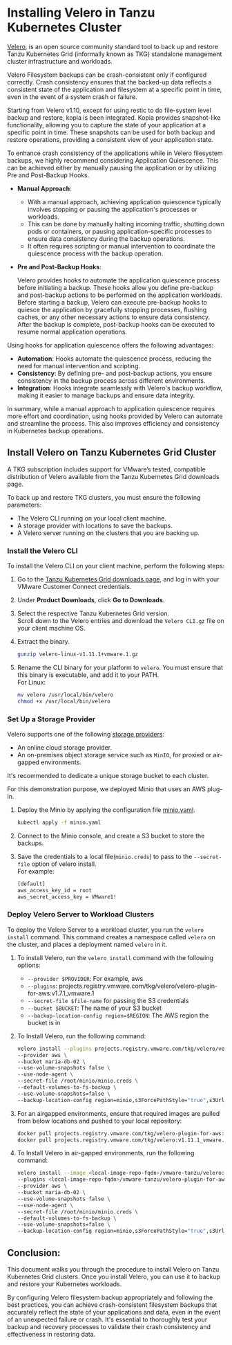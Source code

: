 # Installing Velero in Tanzu Kubernetes Cluster

 [Velero](https://velero.io/docs), is an open source community standard tool to back up and restore Tanzu Kubernetes Grid (informally known as TKG) standalone management cluster infrastructure and workloads.

 Velero Filesystem backups can be crash-consistent only if configured correctly. Crash consistency ensures that the backed-up data reflects a consistent state of the application and filesystem at a specific point in time, even in the event of a system crash or failure.

Starting from Velero v1.10, except for using restic to do file-system level backup and restore, kopia is been integrated. Kopia provides snapshot-like functionality, allowing you to capture the state of your application at a specific point in time. These snapshots can be used for both backup and restore operations, providing a consistent view of your application state.

To enhance crash consistency of the applications while in Velero filesystem backups, we highly recommend considering Application Quiescence. This can be achieved either by manually pausing the application or by utilizing Pre and Post-Backup Hooks.

- **Manual Approach**:

    - With a manual approach, achieving application quiescence typically involves stopping or pausing the application's processes or workloads.
    - This can be done by manually halting incoming traffic, shutting down pods or containers, or pausing application-specific processes to ensure data consistency during the backup operations.
    - It often requires scripting or manual intervention to coordinate the quiescence process with the backup operation.

- **Pre and Post-Backup Hooks**:

    Velero provides hooks to automate the application quiescence process before initiating a backup. These hooks allow you define pre-backup and post-backup actions to be performed on the application workloads. Before starting a backup, Velero can execute pre-backup hooks to quiesce the application by gracefully stopping processes, flushing caches, or any other necessary actions to ensure data consistency. After the backup is complete, post-backup hooks can be executed to resume normal application operations.

Using hooks for application quiescence offers the following advantages:

- **Automation**: Hooks automate the quiescence process, reducing the need for manual intervention and scripting.
- **Consistency**: By defining pre- and post-backup actions, you ensure consistency in the backup process across different environments.
- **Integration**: Hooks integrate seamlessly with Velero's backup workflow, making it easier to manage backups and ensure data integrity.

In summary, while a manual approach to application quiescence requires more effort and coordination, using hooks provided by Velero can automate and streamline the process. This also improves efficiency and consistency in Kubernetes backup operations.


## Install Velero on Tanzu Kubernetes Grid Cluster


 A TKG subscription includes support for VMware’s tested, compatible distribution of Velero available from the Tanzu Kubernetes Grid downloads page.

To back up and restore TKG clusters, you must ensure the following parameters:

- The Velero CLI running on your local client machine.
- A storage provider with locations to save the backups.
- A Velero server running on the clusters that you are backing up.



### Install the Velero CLI

To install the Velero CLI on your client machine, perform the following steps:

1. Go to the [Tanzu Kubernetes Grid downloads page](https://customerconnect.vmware.com/en/web/vmware/downloads/info/slug/infrastructure_operations_management/vmware_tanzu_kubernetes_grid/2_x), and log in with your VMware Customer Connect credentials.
1. Under **Product Downloads**, click **Go to Downloads**.
3. Select the respective Tanzu Kubernetes Grid version. 
</br>Scroll down to the Velero entries and download the `Velero CLI.gz` file on your client machine OS. 
1. Extract the binary.

    ```bash
    gunzip velero-linux-v1.11.1+vmware.1.gz
    ```
1. Rename the CLI binary for your platform to `velero`. You must ensure that this binary is executable, and add it to your PATH. <br>
For Linux:

    ```bash
    mv velero /usr/local/bin/velero
    chmod +x /usr/local/bin/velero
    ```

### Set Up a Storage Provider
Velero supports one of the following [storage providers](https://velero.io/docs/main/supported-providers):

- An online cloud storage provider.
- An on-premises object storage service such as `MinIO`, for proxied or air-gapped environments.

It's recommended to dedicate a unique storage bucket to each cluster. 

For this demonstration purpose, we deployed Minio that uses an AWS plug-in.
1.  Deploy the Minio by applying the configuration file [minio.yaml](./resources/velero-with-restic/minio.yml).

    ```bash
    kubectl apply -f minio.yaml
    ```
1. Connect to the Minio console, and create a S3 bucket to store the backups. 
1. Save the credentials to a local file(`minio.creds`) to pass to the `--secret-file` option of velero install. </br>For example:

    ```bash
    [default]
    aws_access_key_id = root
    aws_secret_access_key = VMware1!
    ```

### Deploy Velero Server to Workload Clusters

To deploy the Velero Server to a workload cluster, you run the `velero install` command. This command creates a namespace called `velero` on the cluster, and places a deployment named `velero` in it.

1. To install Velero, run the `velero install` command with the following options:

    - `--provider $PROVIDER`: For example, aws
    - `--plugins`: projects.registry.vmware.com/tkg/velero/velero-plugin-for-aws:v1.7.1_vmware.1
    - `--secret-file $file-name`  for passing the S3 credentials
    - `--bucket $BUCKET`: The name of your S3 bucket
    - `--backup-location-config region=$REGION`: The AWS region the bucket is in
 

1. To Install Velero, run the following command:

    ```bash
    velero install --plugins projects.registry.vmware.com/tkg/velero/velero-plugin-for-aws:v1.7.1_vmware.1 \
    --provider aws \
    --bucket maria-db-02 \
    --use-volume-snapshots false \
    --use-node-agent \
    --secret-file /root/minio/minio.creds \
    --default-volumes-to-fs-backup \
    --use-volume-snapshots=false \
    --backup-location-config region=minio,s3ForcePathStyle="true",s3Url=http://172.30.40.47:9000
    ```

3. For an airgapped environments, ensure that required images are pulled from below locations and pushed to your local repository:

    ```bash
    docker pull projects.registry.vmware.com/tkg/velero-plugin-for-aws:v1.7.1_vmware.1
    docker pull projects.registry.vmware.com/tkg/velero:v1.11.1_vmware.1
    ```

4. To Install Velero in air-gapped environments, run the following command:


    ```bash
    velero install --image <local-image-repo-fqdn>/vmware-tanzu/velero:v1.11.1_vmware.1 \
    --plugins <local-image-repo-fqdn>/vmware-tanzu/velero-plugin-for-aws:v1.7.1_vmware.1 \
    --provider aws \
    --bucket maria-db-02 \
    --use-volume-snapshots false \
    --use-node-agent \
    --secret-file /root/minio/minio.creds \
    --default-volumes-to-fs-backup \
    --use-volume-snapshots=false \
    --backup-location-config region=minio,s3ForcePathStyle="true",s3Url=http://172.30.40.47:9000
    ```


## Conclusion:

This document walks you through the procedure to install Velero on Tanzu Kubernetes Grid clusters. Once you install Velero, you can use it to backup and restore your Kubernetes workloads.

By configuring Velero filesystem backup appropriately and following the best practices, you can achieve crash-consistent filesystem backups that accurately reflect the state of your applications and data, even in the event of an unexpected failure or crash. It's essential to thoroughly test your backup and recovery processes to validate their crash consistency and effectiveness in restoring data.
